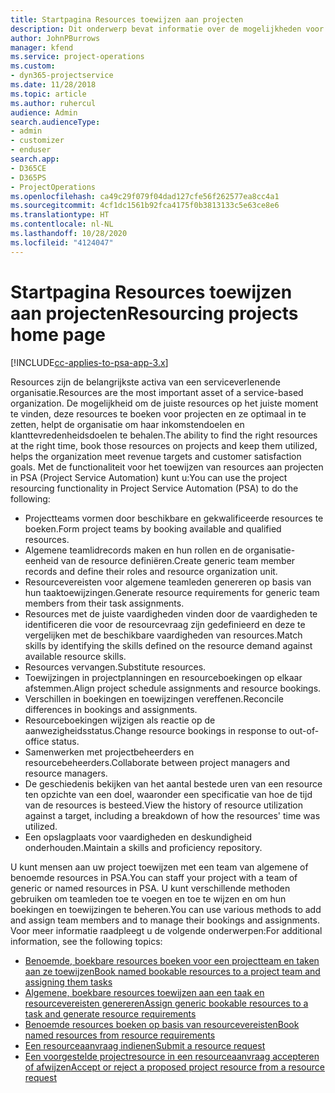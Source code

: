 ```yaml
---
title: Startpagina Resources toewijzen aan projecten
description: Dit onderwerp bevat informatie over de mogelijkheden voor resourcebeheer in PSA (Project Service Automation) voor Dynamics 365.
author: JohnPBurrows
manager: kfend
ms.service: project-operations
ms.custom:
- dyn365-projectservice
ms.date: 11/28/2018
ms.topic: article
ms.author: ruhercul
audience: Admin
search.audienceType:
- admin
- customizer
- enduser
search.app:
- D365CE
- D365PS
- ProjectOperations
ms.openlocfilehash: ca49c29f079f04dad127cfe56f262577ea8cc4a1
ms.sourcegitcommit: 4cf1dc1561b92fca4175f0b3813133c5e63ce8e6
ms.translationtype: HT
ms.contentlocale: nl-NL
ms.lasthandoff: 10/28/2020
ms.locfileid: "4124047"
---
```

# <a name="resourcing-projects-home-page"></a><span data-ttu-id="bfa40-103">Startpagina Resources toewijzen aan projecten</span><span class="sxs-lookup"><span data-stu-id="bfa40-103">Resourcing projects home page</span></span>

[!INCLUDE[cc-applies-to-psa-app-3.x](../includes/cc-applies-to-psa-app-3x.md)]

<span data-ttu-id="bfa40-104">Resources zijn de belangrijkste activa van een serviceverlenende organisatie.</span><span class="sxs-lookup"><span data-stu-id="bfa40-104">Resources are the most important asset of a service-based organization.</span></span> <span data-ttu-id="bfa40-105">De mogelijkheid om de juiste resources op het juiste moment te vinden, deze resources te boeken voor projecten en ze optimaal in te zetten, helpt de organisatie om haar inkomstendoelen en klanttevredenheidsdoelen te behalen.</span><span class="sxs-lookup"><span data-stu-id="bfa40-105">The ability to find the right resources at the right time, book those resources on projects and keep them utilized, helps the organization meet revenue targets and customer satisfaction goals.</span></span> <span data-ttu-id="bfa40-106">Met de functionaliteit voor het toewijzen van resources aan projecten in PSA (Project Service Automation) kunt u:</span><span class="sxs-lookup"><span data-stu-id="bfa40-106">You can use the project resourcing functionality in Project Service Automation (PSA) to do the following:</span></span>

- <span data-ttu-id="bfa40-107">Projectteams vormen door beschikbare en gekwalificeerde resources te boeken.</span><span class="sxs-lookup"><span data-stu-id="bfa40-107">Form project teams by booking available and qualified resources.</span></span>
- <span data-ttu-id="bfa40-108">Algemene teamlidrecords maken en hun rollen en de organisatie-eenheid van de resource definiëren.</span><span class="sxs-lookup"><span data-stu-id="bfa40-108">Create generic team member records and define their roles and resource organization unit.</span></span>
- <span data-ttu-id="bfa40-109">Resourcevereisten voor algemene teamleden genereren op basis van hun taaktoewijzingen.</span><span class="sxs-lookup"><span data-stu-id="bfa40-109">Generate resource requirements for generic team members from their task assignments.</span></span>
- <span data-ttu-id="bfa40-110">Resources met de juiste vaardigheden vinden door de vaardigheden te identificeren die voor de resourcevraag zijn gedefinieerd en deze te vergelijken met de beschikbare vaardigheden van resources.</span><span class="sxs-lookup"><span data-stu-id="bfa40-110">Match skills by identifying the skills defined on the resource demand against available resource skills.</span></span>
- <span data-ttu-id="bfa40-111">Resources vervangen.</span><span class="sxs-lookup"><span data-stu-id="bfa40-111">Substitute resources.</span></span>
- <span data-ttu-id="bfa40-112">Toewijzingen in projectplanningen en resourceboekingen op elkaar afstemmen.</span><span class="sxs-lookup"><span data-stu-id="bfa40-112">Align project schedule assignments and resource bookings.</span></span>
- <span data-ttu-id="bfa40-113">Verschillen in boekingen en toewijzingen vereffenen.</span><span class="sxs-lookup"><span data-stu-id="bfa40-113">Reconcile differences in bookings and assignments.</span></span>
- <span data-ttu-id="bfa40-114">Resourceboekingen wijzigen als reactie op de aanwezigheidsstatus.</span><span class="sxs-lookup"><span data-stu-id="bfa40-114">Change resource bookings in response to out-of-office status.</span></span>
- <span data-ttu-id="bfa40-115">Samenwerken met projectbeheerders en resourcebeheerders.</span><span class="sxs-lookup"><span data-stu-id="bfa40-115">Collaborate between project managers and resource managers.</span></span>
- <span data-ttu-id="bfa40-116">De geschiedenis bekijken van het aantal bestede uren van een resource ten opzichte van een doel, waaronder een specificatie van hoe de tijd van de resources is besteed.</span><span class="sxs-lookup"><span data-stu-id="bfa40-116">View the history of resource utilization against a target, including a breakdown of how the resources' time was utilized.</span></span>
- <span data-ttu-id="bfa40-117">Een opslagplaats voor vaardigheden en deskundigheid onderhouden.</span><span class="sxs-lookup"><span data-stu-id="bfa40-117">Maintain a skills and proficiency repository.</span></span>


<span data-ttu-id="bfa40-118">U kunt mensen aan uw project toewijzen met een team van algemene of benoemde resources in PSA.</span><span class="sxs-lookup"><span data-stu-id="bfa40-118">You can staff your project with a team of generic or named resources in PSA.</span></span> <span data-ttu-id="bfa40-119">U kunt verschillende methoden gebruiken om teamleden toe te voegen en toe te wijzen en om hun boekingen en toewijzingen te beheren.</span><span class="sxs-lookup"><span data-stu-id="bfa40-119">You can use various methods to add and assign team members and to manage their bookings and assignments.</span></span> <span data-ttu-id="bfa40-120">Voor meer informatie raadpleegt u de volgende onderwerpen:</span><span class="sxs-lookup"><span data-stu-id="bfa40-120">For additional information, see the following topics:</span></span>

- [<span data-ttu-id="bfa40-121">Benoemde, boekbare resources boeken voor een projectteam en taken aan ze toewijzen</span><span class="sxs-lookup"><span data-stu-id="bfa40-121">Book named bookable resources to a project team and assigning them tasks</span></span>](assign-named-bookable-resource.md)
- [<span data-ttu-id="bfa40-122">Algemene, boekbare resources toewijzen aan een taak en resourcevereisten genereren</span><span class="sxs-lookup"><span data-stu-id="bfa40-122">Assign generic bookable resources to a task and generate resource requirements</span></span>](assign-generic-bookable-resource.md)
- [<span data-ttu-id="bfa40-123">Benoemde resources boeken op basis van resourcevereisten</span><span class="sxs-lookup"><span data-stu-id="bfa40-123">Book named resources from resource requirements</span></span>](book-named-resource.md)
- [<span data-ttu-id="bfa40-124">Een resourceaanvraag indienen</span><span class="sxs-lookup"><span data-stu-id="bfa40-124">Submit a resource request</span></span>](submit-resource-request.md)
- [<span data-ttu-id="bfa40-125">Een voorgestelde projectresource in een resourceaanvraag accepteren of afwijzen</span><span class="sxs-lookup"><span data-stu-id="bfa40-125">Accept or reject a proposed project resource from a resource request</span></span>](accept-reject-proposed-resource.md)
